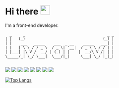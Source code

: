 # Hi there <img src="https://raw.githubusercontent.com/MartinHeinz/MartinHeinz/master/wave.gif" width="30px">

I'm a front-end developer.

<!--
**GrayFrost/GrayFrost** is a ✨ _special_ ✨ repository because its `README.md` (this file) appears on your GitHub profile.

Here are some ideas to get you started:

- 🔭 I’m currently working on ...
- 🌱 I’m currently learning ...
- 👯 I’m looking to collaborate on ...
- 🤔 I’m looking for help with ...
- 💬 Ask me about ...
- 📫 How to reach me: ...
- 😄 Pronouns: ...
- ⚡ Fun fact: ...
-->

```
  _     _                                     _ _ 
| |   (_)                                   (_) |
| |    ___   _____    ___  _ __    _____   ___| |
| |   | \ \ / / _ \  / _ \| '__|  / _ \ \ / / | |
| |___| |\ V /  __/ | (_) | |    |  __/\ V /| | |
\_____/_| \_/ \___|  \___/|_|     \___| \_/ |_|_|
                                                 
``` 

![](https://img.shields.io/badge/CODE-HTML5-informational?style=flat&logo=HTML5&color=E34F26)
![](https://img.shields.io/badge/CODE-Javascript-informational?style=flat&logo=Javascript&color=F7DF1E)
![](https://img.shields.io/badge/CODE-CSS3-informational?style=flat&logo=CSS3&color=1572B6)
![](https://img.shields.io/badge/CODE-React-informational?style=flat&logo=React&color=61DAFB)
![](https://img.shields.io/badge/CODE-Vue.js-informational?style=flat&logo=Vue.js&color=4FC08D)
![](https://img.shields.io/badge/CODE-Webpack-informational?style=flat&logo=Webpack&color=8DD6F9)
![](https://img.shields.io/badge/CODE-Typescript-informational?style=flat&logo=Typescript&color=007ACC)
![](https://img.shields.io/badge/CODE-Sass-informational?style=flat&logo=Sass&color=CC6699)


<!--
![GrayFrost's github stats](https://github-readme-stats.vercel.app/api?username=GrayFrost&show_icons=true&theme=radical)
-->
[![Top Langs](https://github-readme-stats.vercel.app/api/top-langs/?username=GrayFrost&layout=compact)](https://github.com/anuraghazra/github-readme-stats)
